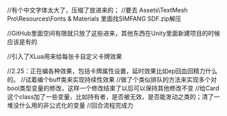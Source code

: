 //有个中文字体太大了，压缩了放进来的；
//要去 Assets\TextMesh Pro\Resources\Fonts & Materials 里面找SIMFANG SDF.zip解压

//GitHub里面空间有限就只放了这些进来，其他东西在Unity里面新建项目的时候应该是有的

//引入了XLua用来给每张卡自定义卡牌效果

//2.25：正在编各种效果，包括卡牌属性设置，延时效果比如ep回血回精力什么的。
//试着编个buff类来实现持续性效果
//做了个类似排队的方法来实现多个对bool类型变量的修改，这样一个修改结束了以后可以保持其他修改不变
//给Card这个class加了一些变量，比如持有者，是否被无效，是否能发动之类的；清了一堆没什么用的非公式化的变量
//回合流程完成力